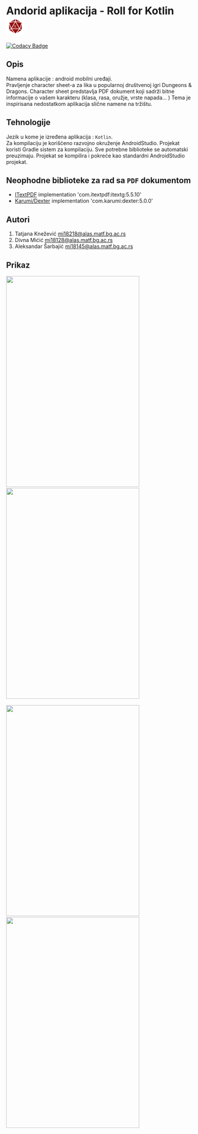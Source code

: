 # Andorid aplikacija - Roll for Kotlin  <img src= "https://github.com/matf-pp/2021_Roll-for-Kotlin/blob/main/app/src/main/res/drawable/roll_for_kotlin.png" width = "50" height = "50" align = "top" >

[![Codacy Badge](https://api.codacy.com/project/badge/Grade/f4db65160286478fa3c3e738f97947b9)](https://app.codacy.com/gh/matf-pp/2021_Roll-for-Kotlin?utm_source=github.com&utm_medium=referral&utm_content=matf-pp/2021_Roll-for-Kotlin&utm_campaign=Badge_Grade_Settings)

## Opis

Namena aplikacije : android mobilni uređaji.  
Pravljenje character sheet-a za lika u popularnoj društvenoj igri Dungeons & Dragons. 
Character sheet predstavlja PDF dokument koji sadrži bitne informacije o vašem karakteru (klasa, rasa, oružje, vrste napada... )
Tema je inspirisana nedostatkom aplikacija slične namene na tržištu.
 
## Tehnologije

Jezik u kome je izređena aplikacija : `Kotlin`.  
Za kompilaciju je korišćeno razvojno okruženje AndroidStudio. Projekat koristi Gradle sistem za kompilaciju. Sve potrebne biblioteke se automatski preuzimaju. Projekat se kompilira i pokreće kao standardni AndroidStudio projekat.

## Neophodne biblioteke za rad sa `PDF` dokumentom

-  [ITextPDF](https://github.com/itext/itextpdf)      implementation 'com.itextpdf:itextg:5.5.10'
-  [Karumi/Dexter](https://github.com/Karumi/Dexter)  implementation 'com.karumi:dexter:5.0.0'

## Autori

1.  Tatjana Knežević    mi18218@alas.matf.bg.ac.rs
2.  Divna Mićić 	       mi18128@alas.matf.bg.ac.rs
3.  Aleksandar Šarbajić mi18145@alas.matf.bg.ac.rs

## Prikaz

<img src = "https://user-images.githubusercontent.com/57417394/116265386-5e4f3f80-a77b-11eb-80ba-4da914cc3a39.png" width = "360" height = "570" > <img src = "https://user-images.githubusercontent.com/57417394/116265402-61e2c680-a77b-11eb-80ff-530f5d943123.png" width = "360" height = "570" >

<img src = "https://user-images.githubusercontent.com/57417394/116265407-6313f380-a77b-11eb-839d-dd11f7cb96a7.png" width = "360" height = "570" > <img src = "https://user-images.githubusercontent.com/57417394/116265408-64452080-a77b-11eb-9ad3-f3b86be46dbc.png" width = "360" height = "570" >
